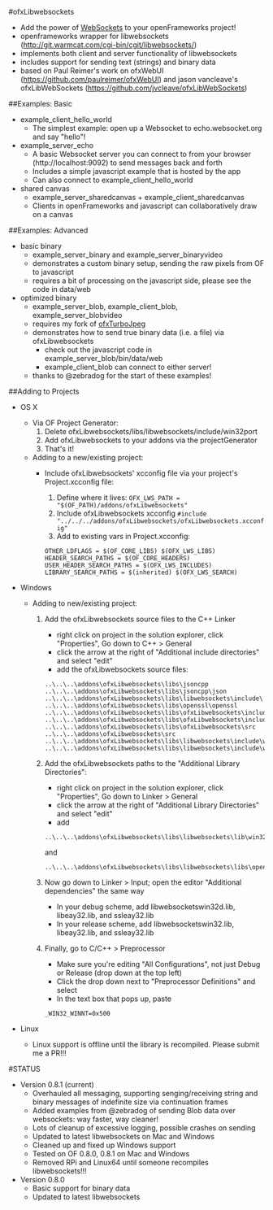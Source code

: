 #ofxLibwebsockets
* Add the power of [WebSockets](http://www.websocket.org/) to your openFrameworks project!
* openframeworks wrapper for libwebsockets (http://git.warmcat.com/cgi-bin/cgit/libwebsockets/) 
* implements both client and server functionality of libwebsockets
* includes support for sending text (strings) and binary data
* based on Paul Reimer's work on ofxWebUI (https://github.com/paulreimer/ofxWebUI) and jason vancleave's ofxLibWebSockets (https://github.com/jvcleave/ofxLibWebSockets)

##Examples: Basic
* example_client_hello_world
	* The simplest example: open up a Websocket to echo.websocket.org and say "hello"!
* example_server_echo
	* A basic Websocket server you can connect to from your browser (http://localhost:9092) to send messages back and forth
	* Includes a simple javascript example that is hosted by the app
	* Can also connect to example_client_hello_world
* shared canvas
	* example_server_sharedcanvas + example_client_sharedcanvas
	* Clients in openFrameworks and javascript can collaboratively draw on a canvas

##Examples: Advanced
* basic binary
	* example_server_binary and example_server_binaryvideo
	* demonstrates a custom binary setup, sending the raw pixels from OF to javascript
	* requires a bit of processing on the javascript side, please see the code in data/web
* optimized binary
	* example_server_blob, example_client_blob, example_server_blobvideo
	* requires my fork of [ofxTurboJpeg](https://github.com/robotconscience/ofxTurboJpeg)
	* demonstrates how to send true binary data (i.e. a file) via ofxLibwebsockets
		* check out the javascript code in example_server_blob/bin/data/web
		* example_client_blob can connect to either server!
	* thanks to @zebradog for the start of these examples!

##Adding to Projects
* OS X
	* Via OF Project Generator:
		1. Delete ofxLibwebsockets/libs/libwebsockets/include/win32port
		2. Add ofxLibwebsockets to your addons via the projectGenerator
		3. That's it!
	* Adding to a new/existing project:
		* Include ofxLibwebsockets' xcconfig file via your project's Project.xcconfig file:
			1. Define where it lives: 
			```OFX_LWS_PATH = "$(OF_PATH)/addons/ofxLibwebsockets"```
			2. Include ofxLibwebsockets xcconfig
			```#include "../../../addons/ofxLibwebsockets/ofxLibwebsockets.xcconfig"```
			2. Add to existing vars in Project.xcconfig:
			
			```
			OTHER_LDFLAGS = $(OF_CORE_LIBS) $(OFX_LWS_LIBS)
			HEADER_SEARCH_PATHS = $(OF_CORE_HEADERS) 
			USER_HEADER_SEARCH_PATHS = $(OFX_LWS_INCLUDES)
			LIBRARY_SEARCH_PATHS = $(inherited) $(OFX_LWS_SEARCH)
			```

* Windows
	* Adding to new/existing project: 
		1. Add the ofxLibwebsockets source files to the C++ Linker
			* right click on project in the solution explorer, click "Properties", Go down to C++ > General
			* click the arrow at the right of "Additional include directories" and select "edit"
			* add the ofxLibwebsockets source files:
			
			```
			..\..\..\addons\ofxLibwebsockets\libs\jsoncpp
			..\..\..\addons\ofxLibwebsockets\libs\jsoncpp\json
			..\..\..\addons\ofxLibwebsockets\libs\libwebsockets\include\
			..\..\..\addons\ofxLibwebsockets\libs\openssl\openssl
			..\..\..\addons\ofxLibwebsockets\libs\ofxLibwebsockets\include
			..\..\..\addons\ofxLibwebsockets\libs\ofxLibwebsockets\include\ofxLibwebsockets
			..\..\..\addons\ofxLibwebsockets\libs\ofxLibwebsockets\src
			..\..\..\addons\ofxLibwebsockets\src
			..\..\..\addons\ofxLibwebsockets\libs\libwebsockets\include\win32port
			..\..\..\addons\ofxLibwebsockets\libs\libwebsockets\include\win32port\win32helpers
			```


		2. Add the ofxLibwebsockets paths to the "Additional Library Directories":
			* right click on project in the solution explorer, click "Properties", Go down to Linker > General
			* click the arrow at the right of "Additional Library Directories" and select "edit"
			* add 
			```
			..\..\..\addons\ofxLibwebsockets\libs\libwebsockets\lib\win32\Release
			```
			and
			```
			..\..\..\addons\ofxLibwebsockets\libs\libwebsockets\libs\openssl\lib\win32
			```
		3. Now go down to Linker > Input; open the editor "Additional dependencies" the same way
			* In your debug scheme, add libwebsocketswin32d.lib, libeay32.lib, and ssleay32.lib
			* In your release scheme, add libwebsocketswin32.lib, libeay32.lib, and ssleay32.lib
		4. Finally, go to C/C++ > Preprocessor
			* Make sure you're editing "All Configurations", not just Debug or Release (drop down at the top left)
			* Click the drop down next to "Preprocessor Definitions" and select <Edit>
			* In the text box that pops up, paste
			```
			_WIN32_WINNT=0x500
			```
			
* Linux
	* Linux support is offline until the library is recompiled. Please submit me a PR!!!

#STATUS
* Version 0.8.1 (current)
	* Overhauled all messaging, supporting senging/receiving string and binary messages of indefinite size via continuation frames
	* Added examples from @zebradog of sending Blob data over websockets: way faster, way cleaner!
	* Lots of cleanup of excessive logging, possible crashes on sending
	* Updated to latest libwebsockets on Mac and Windows
	* Cleaned up and fixed up Windows support
	* Tested on OF 0.8.0, 0.8.1 on Mac and Windows
	* Removed RPi and Linux64 until someone recompiles libwebsockets!!!
* Version 0.8.0
	* Basic support for binary data
	* Updated to latest libwebsockets
